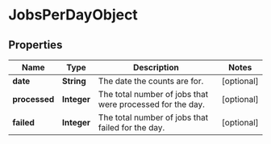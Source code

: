 

# JobsPerDayObject

## Properties

Name | Type | Description | Notes
------------ | ------------- | ------------- | -------------
**date** | **String** | The date the counts are for. |  [optional]
**processed** | **Integer** | The total number of jobs that were processed for the day. |  [optional]
**failed** | **Integer** | The total number of jobs that failed for the day. |  [optional]



